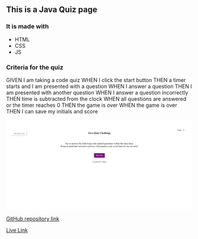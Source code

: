 ## This is a Java Quiz page

### It is made with

- HTML
- CSS
- JS

### Criteria for the quiz

GIVEN I am taking a code quiz
WHEN I click the start button
THEN a timer starts and I am presented with a question
WHEN I answer a question
THEN I am presented with another question
WHEN I answer a question incorrectly
THEN time is subtracted from the clock
WHEN all questions are answered or the timer reaches 0
THEN the game is over
WHEN the game is over
THEN I can save my initials and score

![What the quiz looks like ](Assets/images/javaquiz.png)

[GitHub repository link](https://github.com/natka58/JavaQuiz)

[Live Link](https://natka58.github.io/JavaQuiz/)
